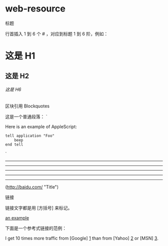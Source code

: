 # web-resource
标题

行首插入 1 到 6 个 # ，对应到标题 1 到 6 阶，例如：
# 这是 H1 
## 这是 H2 
###### 这是 H6


区块引用 Blockquotes

这是一个普通段落： 
`<p>Here is an example of AppleScript:</p>

<pre><code>tell application "Foo"
    beep
end tell
</code></pre>`



* * * 
*** 
**** 
- - - 
---------------------------------------


(http://baidu.com/ "Title")

链接

链接文字都是用 [方括号] 来标记。

[an example](http://example.com/ "Title")


下面是一个参考式链接的范例：

I get 10 times more traffic from [Google] [1] than from [Yahoo] [2] or [MSN] [3]. 

[1]: http://google.com/ "Google" 
[2]: http://search.yahoo.com/ "Yahoo Search" 
[3]: http://search.msn.com/ "MSN Search"
